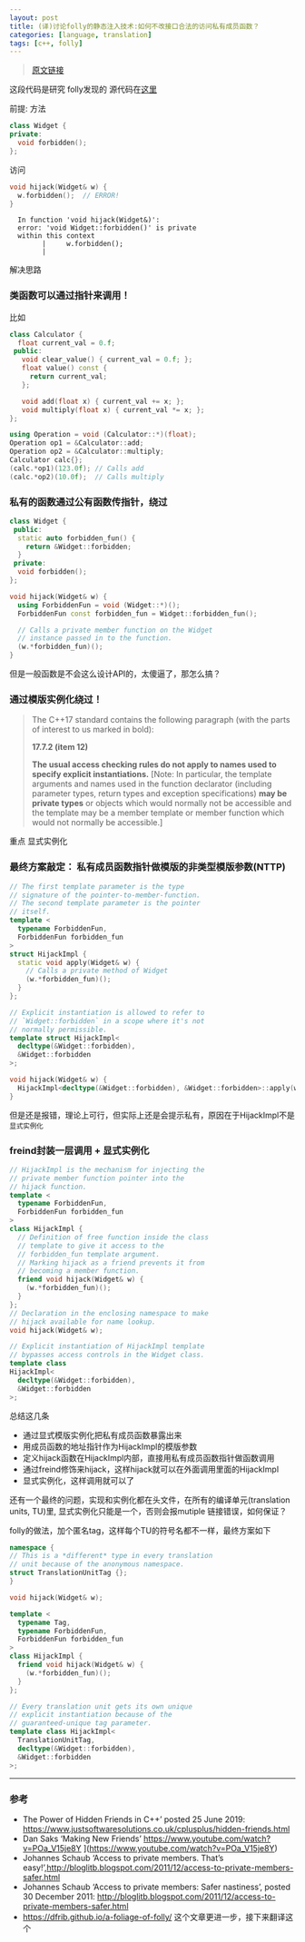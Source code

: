 ```yaml
---
layout: post
title: (译)讨论folly的静态注入技术:如何不改接口合法的访问私有成员函数？
categories: [language, translation]
tags: [c++, folly]
---
```



>  [原文链接](https://accu.org/journals/overload/28/156/harrison%5F2776/)

这段代码是研究 folly发现的 源代码在[这里](https://github.com/facebook/folly/blob/f63a5c31680aaabcc0f9c86709fd4a813db292ce/folly/memory/UninitializedMemoryHacks.h)

前提: 方法

```c++
class Widget {
private:
  void forbidden();
};
```

访问

```c++
void hijack(Widget& w) {
  w.forbidden();  // ERROR!
}
```

```shell
  In function 'void hijack(Widget&)':
  error: 'void Widget::forbidden()' is private
  within this context
        |     w.forbidden();
        |   
```



解决思路

### 类函数可以通过指针来调用！

比如

```c++
class Calculator {
  float current_val = 0.f;
 public:
   void clear_value() { current_val = 0.f; };
   float value() const {
     return current_val;
   };

   void add(float x) { current_val += x; };
   void multiply(float x) { current_val *= x; };
};

using Operation = void (Calculator::*)(float);
Operation op1 = &Calculator::add;
Operation op2 = &Calculator::multiply;
Calculator calc{};
(calc.*op1)(123.0f); // Calls add
(calc.*op2)(10.0f);  // Calls multiply
```



### 私有的函数通过公有函数传指针，绕过

```c++
class Widget {
 public:
  static auto forbidden_fun() {
    return &Widget::forbidden;
  }
 private:
  void forbidden();
};

void hijack(Widget& w) {
  using ForbiddenFun = void (Widget::*)();
  ForbiddenFun const forbidden_fun = Widget::forbidden_fun();

  // Calls a private member function on the Widget
  // instance passed in to the function.
  (w.*forbidden_fun)();
}
```

但是一般函数是不会这么设计API的，太傻逼了，那怎么搞？

### 通过模版实例化绕过！

>  The C++17 standard contains the following paragraph (with the parts of interest to us marked in bold):
>
>    **17.7.2 (item 12)** 
>
>    **The usual access checking rules do not apply to names used to specify explicit instantiations.**  [Note: In particular, the template arguments and names used in the  function declarator (including parameter types, return types and  exception specifications)   **may be private types**  or objects which would normally not be accessible and the template may  be a member template or member function which would not normally be  accessible.]

重点 显式实例化

### 最终方案敲定： 私有成员函数指针做模版的非类型模版参数(NTTP)

```c++
// The first template parameter is the type
// signature of the pointer-to-member-function.
// The second template parameter is the pointer
// itself.
template <
  typename ForbiddenFun,
  ForbiddenFun forbidden_fun
>
struct HijackImpl {
  static void apply(Widget& w) {
    // Calls a private method of Widget
    (w.*forbidden_fun)();
  }
};

// Explicit instantiation is allowed to refer to
// `Widget::forbidden` in a scope where it's not
// normally permissible.
template struct HijackImpl<
  decltype(&Widget::forbidden),
  &Widget::forbidden
>;

void hijack(Widget& w) {
  HijackImpl<decltype(&Widget::forbidden), &Widget::forbidden>::apply(w);
}
```

但是还是报错，理论上可行，但实际上还是会提示私有，原因在于HijackImpl不是`显式实例化`

### freind封装一层调用 + 显式实例化

```c++
// HijackImpl is the mechanism for injecting the
// private member function pointer into the
// hijack function.
template <
  typename ForbiddenFun,
  ForbiddenFun forbidden_fun
>
class HijackImpl {
  // Definition of free function inside the class
  // template to give it access to the
  // forbidden_fun template argument.
  // Marking hijack as a friend prevents it from
  // becoming a member function.
  friend void hijack(Widget& w) {
    (w.*forbidden_fun)();
  }
};
// Declaration in the enclosing namespace to make
// hijack available for name lookup.
void hijack(Widget& w);

// Explicit instantiation of HijackImpl template
// bypasses access controls in the Widget class.
template class
HijackImpl<
  decltype(&Widget::forbidden),
  &Widget::forbidden
>;
```



总结这几条

- 通过显式模版实例化把私有成员函数暴露出来
- 用成员函数的地址指针作为HijackImpl的模版参数
- 定义hijack函数在HijackImpl内部，直接用私有成员函数指针做函数调用
- 通过freind修饰来hijack，这样hijack就可以在外面调用里面的HijackImpl
- 显式实例化，这样调用就可以了

还有一个最终的问题，实现和实例化都在头文件，在所有的编译单元(translation units, TU)里, 显式实例化只能是一个，否则会报mutiple 链接错误，如何保证？

folly的做法，加个匿名tag，这样每个TU的符号名都不一样，最终方案如下



```c++
namespace {
// This is a *different* type in every translation
// unit because of the anonymous namespace.
struct TranslationUnitTag {};
}

void hijack(Widget& w);

template <
  typename Tag,
  typename ForbiddenFun,
  ForbiddenFun forbidden_fun
>
class HijackImpl {
  friend void hijack(Widget& w) {
    (w.*forbidden_fun)();
  }
};

// Every translation unit gets its own unique
// explicit instantiation because of the
// guaranteed-unique tag parameter.
template class HijackImpl<
  TranslationUnitTag,
  decltype(&Widget::forbidden),
  &Widget::forbidden
>;
```



---

### 参考

- The Power of Hidden Friends in C++’ posted 25 June 2019:  https://www.justsoftwaresolutions.co.uk/cplusplus/hidden-friends.html
- Dan Saks ‘Making New Friends’   https://www.youtube.com/watch?v=POa_V15je8Y  ](https://www.youtube.com/watch?v=POa_V15je8Y)
- Johannes Schaub ‘Access to private members. That’s easy!’,http://bloglitb.blogspot.com/2011/12/access-to-private-members-safer.html
-  Johannes Schaub ‘Access to private members: Safer nastiness’, posted 30 December 2011:   http://bloglitb.blogspot.com/2011/12/access-to-private-members-safer.html
- https://dfrib.github.io/a-foliage-of-folly/ 这个文章更进一步，接下来翻译这个

